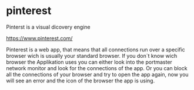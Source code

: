 # pinterest
Pinterst is a visual dicovery engine

https://www.pinterest.com/

Pinterest is a web app, that means that all connections run over a specific browser
wich is usually your standard browser. If you don´t know wich browser the Applikation
uses you can either look into the portmaster network monitor and look for the connections
of the app. Or you can block all the connections of your browser and try to open the app
again, now you will see an error and the icon of the browser the app is using. 

